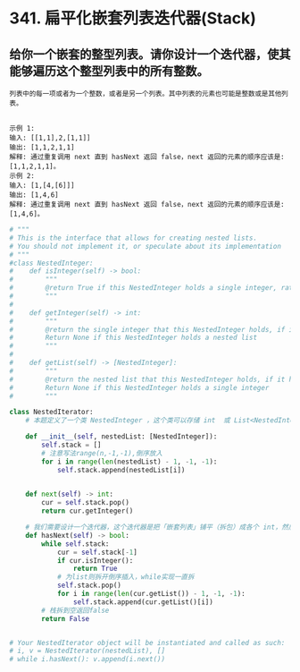 # 341. 扁平化嵌套列表迭代器(Stack)
## 给你一个嵌套的整型列表。请你设计一个迭代器，使其能够遍历这个整型列表中的所有整数。

    列表中的每一项或者为一个整数，或者是另一个列表。其中列表的元素也可能是整数或是其他列表。

     
    示例 1:
    输入: [[1,1],2,[1,1]]
    输出: [1,1,2,1,1]
    解释: 通过重复调用 next 直到 hasNext 返回 false，next 返回的元素的顺序应该是: [1,1,2,1,1]。
    示例 2:
    输入: [1,[4,[6]]]
    输出: [1,4,6]
    解释: 通过重复调用 next 直到 hasNext 返回 false，next 返回的元素的顺序应该是: [1,4,6]。

```python
# """
# This is the interface that allows for creating nested lists.
# You should not implement it, or speculate about its implementation
# """
#class NestedInteger:
#    def isInteger(self) -> bool:
#        """
#        @return True if this NestedInteger holds a single integer, rather than a nested list.
#        """
#
#    def getInteger(self) -> int:
#        """
#        @return the single integer that this NestedInteger holds, if it holds a single integer
#        Return None if this NestedInteger holds a nested list
#        """
#
#    def getList(self) -> [NestedInteger]:
#        """
#        @return the nested list that this NestedInteger holds, if it holds a nested list
#        Return None if this NestedInteger holds a single integer
#        """

class NestedIterator:
    # 本题定义了一个类 NestedInteger ，这个类可以存储 int  或 List<NestedInteger> ；所以称它是一个「嵌套列表」。类似于一棵多叉树，每个节点都可以有很多子节点。

    def __init__(self, nestedList: [NestedInteger]):
        self.stack = []
        # 注意写法range(n,-1,-1),倒序放入
        for i in range(len(nestedList) - 1, -1, -1):
            self.stack.append(nestedList[i])

    
    def next(self) -> int:
        cur = self.stack.pop()
        return cur.getInteger()

    # 我们需要设计一个迭代器，这个迭代器是把「嵌套列表」铺平（拆包）成各个 int，然后每次调用 hasNext() 来判断是否有下一个整数，通过 next() 返回下一个整数。
    def hasNext(self) -> bool:
        while self.stack:
            cur = self.stack[-1]
            if cur.isInteger():
                return True
            # 为list则拆开倒序插入，while实现一直拆
            self.stack.pop()
            for i in range(len(cur.getList()) - 1, -1, -1):
                self.stack.append(cur.getList()[i])
        # 栈拆到空返回false
        return False


# Your NestedIterator object will be instantiated and called as such:
# i, v = NestedIterator(nestedList), []
# while i.hasNext(): v.append(i.next())
```